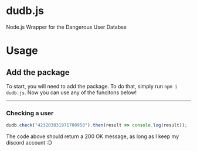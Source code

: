 # dudb.js
Node.js Wrapper for the Dangerous User Databse

# Usage

## Add the package
To start, you will need to add the package. To do that, simply run `npm i dudb.js`. Now you can use any of the funcitons below!

---

### Checking a user
```js
dudb.check("423203831971708958").then(result => console.log(result));
```
The code above should return a 200 OK message, as long as I keep my discord account :D